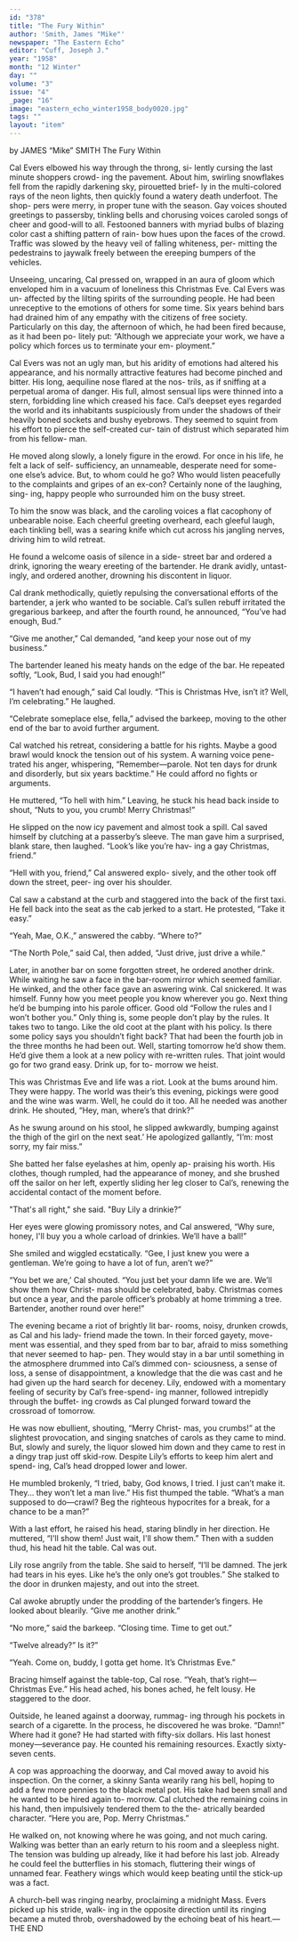```yaml
---
id: "378"
title: "The Fury Within"
author: 'Smith, James "Mike"'
newspaper: "The Eastern Echo"
editor: "Cuff, Joseph J."
year: "1958"
month: "12 Winter"
day: ""
volume: "3"
issue: "4"
_page: "16"
image: "eastern_echo_winter1958_body0020.jpg"
tags: ""
layout: "item"
---
```

by JAMES “Mike” SMITH
The Fury Within

Cal Evers elbowed his way through the throng, si-
lently cursing the last minute shoppers crowd-
ing the pavement. About him, swirling snowflakes
fell from the rapidly darkening sky, pirouetted brief-
ly in the multi-colored rays of the neon lights, then
quickly found a watery death underfoot. The shop-
pers were merry, in proper tune with the season.
Gay voices shouted greetings to passersby, tinkling
bells and chorusing voices caroled songs of cheer and
good-will to all. Festooned banners with myriad
bulbs of blazing color cast a shifting pattern of rain-
bow hues upon the faces of the crowd. Traffic was
slowed by the heavy veil of falling whiteness, per-
mitting the pedestrains to jaywalk freely between
the ereeping bumpers of the vehicles.

Unseeing, uncaring, Cal pressed on, wrapped in
an aura of gloom which enveloped him in a vacuum
of loneliness this Christmas Eve. Cal Evers was un-
affected by the lilting spirits of the surrounding
people. He had been unreceptive to the emotions of
others for some time. Six years behind bars had
drained him of any empathy with the citizens of free
society. Particularly on this day, the afternoon of
which, he had been fired because, as it had been po-
litely put: “Although we appreciate your work, we
have a policy which forces us to terminate your em-
ployment.”

Cal Evers was not an ugly man, but his aridity
of emotions had altered his appearance, and his
normally attractive features had become pinched and
bitter. His long, aequiline nose flared at the nos-
trils, as if sniffing at a perpetual aroma of danger.
His full, almost sensual lips were thinned into a
stern, forbidding line which creased his face. Cal’s
deepset eyes regarded the world and its inhabitants
suspiciously from under the shadows of their heavily
boned sockets and bushy eyebrows. They seemed to
squint from his effort to pierce the self-created cur-
tain of distrust which separated him from his fellow-
man.

He moved along slowly, a lonely figure in the
erowd. For once in his life, he felt a lack of self-
sufficiency, an unnameable, desperate need for some-
one else’s advice. But, to whom could he go? Who
would listen peacefully to the complaints and gripes
of an ex-con? Certainly none of the laughing, sing-
ing, happy people who surrounded him on the busy
street.

To him the snow was black, and the caroling
voices a flat cacophony of unbearable noise. Each
cheerful greeting overheard, each gleeful laugh, each
tinkling bell, was a searing knife which cut across
his jangling nerves, driving him to wild retreat.

He found a welcome oasis of silence in a side-
street bar and ordered a drink, ignoring the weary
ereeting of the bartender. He drank avidly, untast-
ingly, and ordered another, drowning his discontent
in liquor.

Cal drank methodically, quietly repulsing the
conversational efforts of the bartender, a jerk who
wanted to be sociable. Cal’s sullen rebuff irritated
the gregarious barkeep, and after the fourth round,
he announced, “You’ve had enough, Bud.”

“Give me another,” Cal demanded, “and keep
your nose out of my business.”

The bartender leaned his meaty hands on the
edge of the bar. He repeated softly, “Look, Bud,
I said you had enough!”

“I haven’t had enough,” said Cal loudly. “This
is Christmas Hve, isn’t it? Well, I’m celebrating.”
He laughed.

“Celebrate someplace else, fella,” advised the
barkeep, moving to the other end of the bar to avoid
further argument.

Cal watched his retreat, considering a battle for
his rights. Maybe a good brawl would knock the
tension out of his system. A warning voice pene-
trated his anger, whispering, “Remember—parole.
Not ten days for drunk and disorderly, but six years
backtime.” He could afford no fights or arguments.

He muttered, “To hell with him.” Leaving, he
stuck his head back inside to shout, “Nuts to you,
you crumb! Merry Christmas!”

He slipped on the now icy pavement and almost
took a spill. Cal saved himself by clutching at a
passerby’s sleeve. The man gave him a surprised,
blank stare, then laughed. “Look’s like you’re hav-
ing a gay Christmas, friend.”

“Hell with you, friend,” Cal answered explo-
sively, and the other took off down the street, peer-
ing over his shoulder.

Cal saw a cabstand at the curb and staggered
into the back of the first taxi. He fell back into the
seat as the cab jerked to a start. He protested,
“Take it easy.”

“Yeah, Mae, O.K.,” answered the cabby.
“Where to?”

“The North Pole,” said Cal, then added, “Just
drive, just drive a while.”

Later, in another bar on some forgotten street,
he ordered another drink. While waiting he saw
a face in the bar-room mirror which seemed familiar.
He winked, and the other face gave an aswering
wink. Cal snickered. It was himself. Funny how
you meet people you know wherever you go. Next
thing he’d be bumping into his parole officer. Good
old “Follow the rules and I won’t bother you.” Only
thing is, some people don’t play by the rules. It
takes two to tango. Like the old coot at the plant
with his policy. Is there some policy says you
shouldn’t fight back? That had been the fourth job
in the three months he had been out. Well, starting
tomorrow he’d show them. He’d give them a look
at a new policy with re-written rules. That joint
would go for two grand easy. Drink up, for to-
morrow we heist.

This was Christmas Eve and life was a riot.
Look at the bums around him. They were happy.
The world was their’s this evening, pickings were
good and the wine was warm. Well, he could do it
too. All he needed was another drink. He shouted,
“Hey, man, where’s that drink?”

As he swung around on his stool, he slipped
awkwardly, bumping against the thigh of the girl
on the next seat.’ He apologized gallantly, “I’m:
most sorry, my fair miss.”

She batted her false eyelashes at him, openly ap-
praising his worth. His clothes, though rumpled,
had the appearance of money, and she brushed off the
sailor on her left, expertly sliding her leg closer to
Cal’s, renewing the accidental contact of the moment
before.

"That's all right," she said. "Buy Lily a
drinkie?”

Her eyes were glowing promissory notes, and
Cal answered, “Why sure, honey, I'll buy you a
whole carload of drinkies. We’ll have a ball!”

She smiled and wiggled ecstatically. “Gee, I
just knew you were a gentleman. We’re going to
have a lot of fun, aren’t we?”

“You bet we are,’ Cal shouted. “You just bet
your damn life we are. We’ll show them how Christ-
mas should be celebrated, baby. Christmas comes
but once a year, and the parole officer’s probably at
home trimming a tree. Bartender, another round
over here!” 

The evening became a riot of brightly lit bar-
rooms, noisy, drunken crowds, as Cal and his lady-
friend made the town. In their forced gayety, move-
ment was essential, and they sped from bar to bar,
afraid to miss something that never seemed to hap-
pen. They would stay in a bar until something in
the atmosphere drummed into Cal’s dimmed con-
sciousness, a sense of loss, a sense of disappointment,
a knowledge that the die was cast and he had given
up the hard search for deceney. Lily, endowed with
a momentary feeling of security by Cal’s free-spend-
ing manner, followed intrepidly through the buffet-
ing crowds as Cal plunged forward toward the
crossroad of tomorrow.

He was now ebullient, shouting, “Merry Christ-
mas, you crumbs!” at the slightest provocation, and
singing snatches of carols as they came to mind. But,
slowly and surely, the liquor slowed him down and
they came to rest in a dingy trap just off skid-row.
Despite Lily’s efforts to keep him alert and spend-
ing, Cal’s head dropped lower and lower.

He mumbled brokenly, “I tried, baby, God
knows, I tried. I just can’t make it. They... they
won’t let a man live.” His fist thumped the table.
“What’s a man supposed to do—crawl? Beg the
righteous hypocrites for a break, for a chance to be
a man?”

With a last effort, he raised his head, staring
blindly in her direction. He muttered, “I'll show
them! Just wait, I'll show them.” Then with a
sudden thud, his head hit the table. Cal was out.

Lily rose angrily from the table. She said to
herself, “I’ll be damned. The jerk had tears in his
eyes. Like he’s the only one’s got troubles.” She
stalked to the door in drunken majesty, and out into
the street.

Cal awoke abruptly under the prodding of the
bartender’s fingers. He looked about blearily.
“Give me another drink.”

“No more,” said the barkeep. “Closing time.
Time to get out.”

“Twelve already?” Is it?”

“Yeah. Come on, buddy, I gotta get home. It’s
Christmas Eve.”

Bracing himself against the table-top, Cal rose.
“Yeah, that’s right—Christmas Eve.” His head
ached, his bones ached, he felt lousy. He staggered
to the door.

Ouitside, he leaned against a doorway, rummag-
ing through his pockets in search of a cigarette. In
the process, he discovered he was broke. “Damn!”
Where had it gone? He had started with fifty-six
dollars. His last honest money—severance pay.
He counted his remaining resources. Exactly sixty-
seven cents.

A cop was approaching the doorway, and Cal
moved away to avoid his inspection. On the corner,
a skinny Santa wearily rang his bell, hoping to add
a few more pennies to the black metal pot. His take
had been small and he wanted to be hired again to-
morrow. Cal clutched the remaining coins in his
hand, then impulsively tendered them to the the-
atrically bearded character. “Here you are, Pop.
Merry Christmas.”

He walked on, not knowing where he was going,
and not much caring. Walking was better than an
early return to his room and a sleepless night. The
tension was bulding up already, like it had before
his last job. Already he could feel the butterflies
in his stomach, fluttering their wings of unnamed
fear. Feathery wings which would keep beating
until the stick-up was a fact.

A church-bell was ringing nearby, proclaiming
a midnight Mass. Evers picked up his stride, walk-
ing in the opposite direction until its ringing became
a muted throb, overshadowed by the echoing beat of
his heart.— THE END
